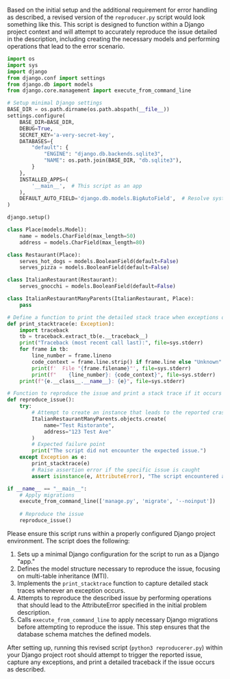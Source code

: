 Based on the initial setup and the additional requirement for error handling as described, a revised version of the `reproducer.py` script would look something like this. This script is designed to function within a Django project context and will attempt to accurately reproduce the issue detailed in the description, including creating the necessary models and performing operations that lead to the error scenario.

```python
import os
import sys
import django
from django.conf import settings
from django.db import models
from django.core.management import execute_from_command_line

# Setup minimal Django settings
BASE_DIR = os.path.dirname(os.path.abspath(__file__))
settings.configure(
    BASE_DIR=BASE_DIR,
    DEBUG=True,
    SECRET_KEY='a-very-secret-key',
    DATABASES={
        "default": {
            "ENGINE": "django.db.backends.sqlite3",
            "NAME": os.path.join(BASE_DIR, "db.sqlite3"),
        }
    },
    INSTALLED_APPS=(
        '__main__',  # This script as an app
    ),
    DEFAULT_AUTO_FIELD='django.db.models.BigAutoField',  # Resolve system check warning
)

django.setup()

class Place(models.Model):
    name = models.CharField(max_length=50)
    address = models.CharField(max_length=80)

class Restaurant(Place):
    serves_hot_dogs = models.BooleanField(default=False)
    serves_pizza = models.BooleanField(default=False)

class ItalianRestaurant(Restaurant):
    serves_gnocchi = models.BooleanField(default=False)

class ItalianRestaurantManyParents(ItalianRestaurant, Place):
    pass

# Define a function to print the detailed stack trace when exceptions occur
def print_stacktrace(e: Exception):
    import traceback
    tb = traceback.extract_tb(e.__traceback__)
    print("Traceback (most recent call last):", file=sys.stderr)
    for frame in tb:
        line_number = frame.lineno
        code_context = frame.line.strip() if frame.line else "Unknown"
        print(f'  File "{frame.filename}"', file=sys.stderr)
        print(f"    {line_number}: {code_context}", file=sys.stderr)
    print(f"{e.__class__.__name__}: {e}", file=sys.stderr)

# Function to reproduce the issue and print a stack trace if it occurs
def reproduce_issue():
    try:
        # Attempt to create an instance that leads to the reported crash
        ItalianRestaurantManyParents.objects.create(
            name="Test Ristorante",
            address="123 Test Ave"
        )
        # Expected failure point
        print("The script did not encounter the expected issue.")
    except Exception as e:
        print_stacktrace(e)
        # Raise assertion error if the specific issue is caught
        assert isinstance(e, AttributeError), "The script encountered an unexpected exception type."

if __name__ == "__main__":
    # Apply migrations
    execute_from_command_line(['manage.py', 'migrate', '--noinput'])
    
    # Reproduce the issue
    reproduce_issue()
```

Please ensure this script runs within a properly configured Django project environment. The script does the following:

1. Sets up a minimal Django configuration for the script to run as a Django "app."
2. Defines the model structure necessary to reproduce the issue, focusing on multi-table inheritance (MTI).
3. Implements the `print_stacktrace` function to capture detailed stack traces whenever an exception occurs.
4. Attempts to reproduce the described issue by performing operations that should lead to the AttributeError specified in the initial problem description.
5. Calls `execute_from_command_line` to apply necessary Django migrations before attempting to reproduce the issue. This step ensures that the database schema matches the defined models.

After setting up, running this revised script (`python3 reproducerer.py`) within your Django project root should attempt to trigger the reported issue, capture any exceptions, and print a detailed traceback if the issue occurs as described.